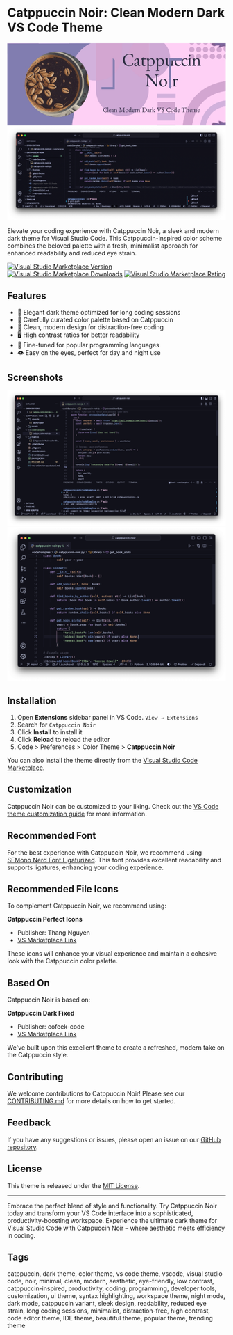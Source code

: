 # Catppuccin Noir: Clean Modern Dark VS Code Theme

![Catppuccin Noir Banner](https://github.com/alexdo1000/Catppuccin-Noir/raw/main/assets/banner.png)
![Catppuccin Noir Banner 2](https://github.com/alexdo1000/Catppuccin-Noir/raw/main/assets/banner-2.png)

Elevate your coding experience with Catppuccin Noir, a sleek and modern dark theme for Visual Studio Code. This Catppuccin-inspired color scheme combines the beloved palette with a fresh, minimalist approach for enhanced readability and reduced eye strain.

[![Visual Studio Marketplace Version](https://img.shields.io/visual-studio-marketplace/v/AlexDo.catppuccin-noir)](https://marketplace.visualstudio.com/items?itemName=AlexDo.catppuccin-noir)
[![Visual Studio Marketplace Downloads](https://img.shields.io/visual-studio-marketplace/d/AlexDo.catppuccin-noir)](https://marketplace.visualstudio.com/items?itemName=AlexDo.catppuccin-noir)
[![Visual Studio Marketplace Rating](https://img.shields.io/visual-studio-marketplace/r/AlexDo.catppuccin-noir)](https://marketplace.visualstudio.com/items?itemName=AlexDo.catppuccin-noir)

## Features

- 🌙 Elegant dark theme optimized for long coding sessions
- 🎨 Carefully curated color palette based on Catppuccin
- 📏 Clean, modern design for distraction-free coding
- 🖥️ High contrast ratios for better readability
- 🔧 Fine-tuned for popular programming languages
- 👁️ Easy on the eyes, perfect for day and night use

## Screenshots

![JavaScript Example](https://github.com/alexdo1000/Catppuccin-Noir/raw/main/assets/theme-sample-js.png)
![Python Example](https://github.com/alexdo1000/Catppuccin-Noir/raw/main/assets/theme-sample-py.png)

## Installation

1. Open **Extensions** sidebar panel in VS Code. `View → Extensions`
2. Search for `Catppuccin Noir`
3. Click **Install** to install it
4. Click **Reload** to reload the editor
5. Code > Preferences > Color Theme > **Catppuccin Noir**

You can also install the theme directly from the [Visual Studio Code Marketplace](https://marketplace.visualstudio.com/items?itemName=AlexDo.catppuccin-noir).

## Customization

Catppuccin Noir can be customized to your liking. Check out the [VS Code theme customization guide](https://code.visualstudio.com/api/extension-guides/color-theme) for more information.

## Recommended Font

For the best experience with Catppuccin Noir, we recommend using [SFMono Nerd Font Ligaturized](https://github.com/shaunsingh/SFMono-Nerd-Font-Ligaturized). This font provides excellent readability and supports ligatures, enhancing your coding experience.

## Recommended File Icons

To complement Catppuccin Noir, we recommend using:

**Catppuccin Perfect Icons**
- Publisher: Thang Nguyen
- [VS Marketplace Link](https://marketplace.visualstudio.com/items?itemName=thang-nm.catppuccin-perfect-icons)

These icons will enhance your visual experience and maintain a cohesive look with the Catppuccin color palette.

## Based On

Catppuccin Noir is based on:

**Catppuccin Dark Fixed**
- Publisher: cofeek-code
- [VS Marketplace Link](https://marketplace.visualstudio.com/items?itemName=cofeek-codes.catppuccin-dark-fixed)

We've built upon this excellent theme to create a refreshed, modern take on the Catppuccin style.

## Contributing

We welcome contributions to Catppuccin Noir! Please see our [CONTRIBUTING.md](https://github.com/alexdo1000/Catppuccin-Noir/blob/main/CONTRIBUTING.md) for more details on how to get started.

## Feedback

If you have any suggestions or issues, please open an issue on our [GitHub repository](https://github.com/alexdo1000/Catppuccin-Noir).

## License

This theme is released under the [MIT License](https://github.com/alexdo1000/Catppuccin-Noir/blob/main/LICENSE).

---

Embrace the perfect blend of style and functionality. Try Catppuccin Noir today and transform your VS Code interface into a sophisticated, productivity-boosting workspace. Experience the ultimate dark theme for Visual Studio Code with Catppuccin Noir – where aesthetic meets efficiency in coding.

## Tags

catppuccin, dark theme, color theme, vs code theme, vscode, visual studio code, noir, minimal, clean, modern, aesthetic, eye-friendly, low contrast, catppuccin-inspired, productivity, coding, programming, developer tools, customization, ui theme, syntax highlighting, workspace theme, night mode, dark mode, catppuccin variant, sleek design, readability, reduced eye strain, long coding sessions, minimalist, distraction-free, high contrast, code editor theme, IDE theme, beautiful theme, popular theme, trending theme